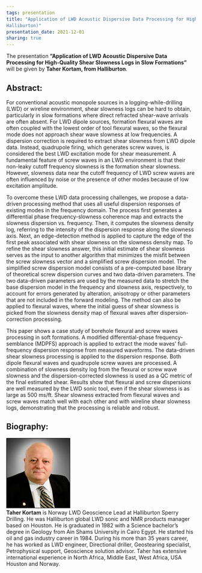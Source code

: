 ```yaml
---
tags: presentation 
title: "Application of LWD Acoustic Dispersive Data Processing for High-Quality Shear Slowness Logs in Slow Formations (Taher Kortam, 
Halliburton)"
presentation_date: 2021-12-01
sharing: true 
---
```

The presentation **”Application of LWD Acoustic Dispersive Data Processing for High-Quality Shear Slowness Logs in Slow Formations”** will be given by **Taher Kortam, from Halliburton**.
 
## Abstract:
For conventional acoustic monopole sources in a logging-while-drilling (LWD) or wireline environment, shear slowness logs can be hard to obtain, particularly in slow formations where direct refracted shear-wave arrivals are often absent. For LWD dipole sources, formation flexural waves are often coupled with the lowest order of tool flexural waves, so the flexural mode does not approach shear wave slowness at low frequencies. A dispersion correction is required to extract shear slowness from LWD dipole data. Instead, quadrupole firing, which generates screw waves, is considered the best LWD excitation mode for shear measurement. A fundamental feature of screw waves in an LWD environment is that their non-leaky cutoff frequency slowness is the formation shear slowness. However, slowness data near the cutoff frequency of LWD screw waves are often influenced by noise or the presence of other modes because of low excitation amplitude. 
 
To overcome these LWD data processing challenges, we propose a data-driven processing method that uses all useful dispersion responses of existing modes in the frequency domain. The process first generates a differential phase frequency-slowness coherence map and extracts the slowness dispersion vs. frequency. Then, it computes the slowness density log, referring to the intensity of the dispersion response along the slowness axis. Next, an edge-detection method is applied to capture the edge of the first peak associated with shear slowness on the slowness density map. To refine the shear slowness answer, this initial estimate of shear slowness serves as the input to another algorithm that minimizes the misfit between the screw slowness vector and a simplified screw dispersion model. The simplified screw dispersion model consists of a pre-computed base library of theoretical screw dispersion curves and two data-driven parameters.  The two data-driven parameters are used by the measured data to stretch the base dispersion model in the frequency and slowness axis, respectively, to account for errors generated by alteration, anisotropy or other parameters that are not included in the forward modeling. The method can also be applied to flexural waves, where the initial guess of shear slowness is picked from the slowness density map of flexural waves after dispersion-correction processing.
 
This paper shows a case study of borehole flexural and screw waves processing in soft formations. A modified differential-phase frequency-semblance (MDPFS) approach is applied to extract the mode waves' full-frequency dispersion response from measured waveforms. The data-driven shear slowness processing is applied to the dispersion response. Both dipole flexural waves and quadrupole screw waves are processed. A combination of slowness density log from the flexural or screw wave slowness and the dispersion-corrected slowness is used as a QC metric of the final estimated shear. Results show that flexural and screw dispersions are well measured by the LWD sonic tool, even if the shear slowness is as large as 500 ms/ft. Shear slowness extracted from flexural waves and screw waves match well with each other and with wireline shear slowness logs, demonstrating that the processing is reliable and robust.
 
 
## Biography:


<div class="grid grid--p-3">
  <div class="cell cell--shrink">
   <div class="card">
        <div class="card__image">
            <img class="image" src="/assets/archive/taherkortam.jpg" alt="Taher Kortam"/>
        </div>
    </div>
  </div>
  <div class="cell cell--auto">
        <b>Taher Kortam</b> is Norway LWD Geoscience Lead at Halliburton Sperry Drilling. He was Halliburton global LWD sonic and NMR products manager based on Houston. He is graduated in 1982 with a Science bachelor’s degree in Geology from Ain Shams University in Cairo Egypt. He started his oil and gas industry career in 1984. During his more than 35 years career, he has worked as LWD engineer, Directional driller, Geostearing specialist, Petrophysical support, Geoscience solution advisor.  Taher has extensive international experience in North Africa, Middle East, West Africa, USA Houston and Norway.
  </div>
</div>
 
